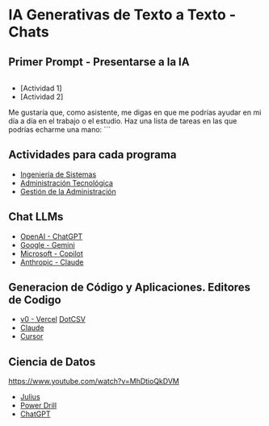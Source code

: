 # IA Generativas de Texto a Texto - Chats

## Primer Prompt - Presentarse a la IA
>``` Hola! mi nombre es [Nombre]. Soy estudiante del [Programa] y me gustan los temas de [Temas], tambien trabajo en [Trabajo] y realizo las siguientes actividades: 
* [Actividad 1]
* [Actividad 2]

Me gustaría que, como asistente, me digas en que me podrías ayudar en mi día a día en el trabajo o el estudio. Haz una lista de tareas en las que podrías echarme una mano: ```

## Actividades para cada programa
* [Ingeniería de Sistemas]()
* [Administración Tecnológica]()
* [Gestión de la Administración]()

## Chat LLMs 
* [OpenAI - ChatGPT](https://chatgpt.com/)
* [Google - Gemini](https://gemini.google.com/app?hl=es)
* [Microsoft - Copilot](https://copilot.microsoft.com/)
* [Anthropic - Claude](https://claude.ai/)

## Generacion de Código y Aplicaciones. Editores de Codigo
* [v0 - Vercel](https://v0.dev/chat) [DotCSV](https://www.youtube.com/watch?v=yLKyGB8AVSg)
* [Claude](https://claude.ai/)
* [Cursor](https://www.cursor.com/)

## Ciencia de Datos
https://www.youtube.com/watch?v=MhDtioQkDVM
* [Julius](https://julius.ai/)
* [Power Drill](https://powerdrill.ai/)
* [ChatGPT](https://chatgpt.com/)
